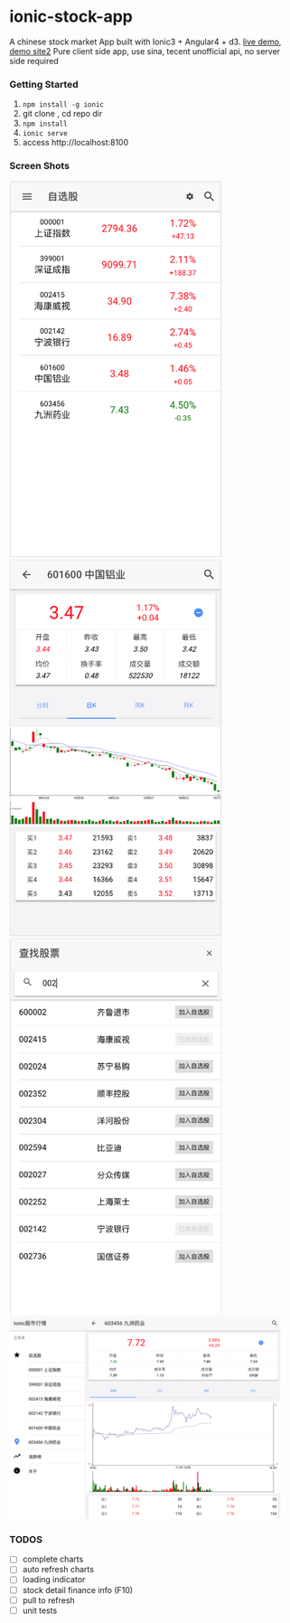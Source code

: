 # ionic-stock-app
A chinese stock market App built with Ionic3 + Angular4 + d3. [live demo](http://jackz3.github.io/ionic-stock-app), [demo site2](http://stock.1uplayer.com)
Pure client side app, use sina, tecent unofficial api, no server side required

### Getting Started

1. `npm install -g ionic`
2. git clone , cd repo dir
3. `npm install`
4. `ionic serve`
5. access http://localhost:8100

### Screen Shots

<img src="resources/screenshots/favors.png" alt="自选股" width="376">
<img src="resources/screenshots/details.png" alt="详细" width="376">
<img src="resources/screenshots/search.png" alt="搜索" width="376">
<img src="resources/screenshots/ipad.png" alt="pad" width="480">

### TODOS

- [ ] complete charts
- [ ] auto refresh charts
- [ ] loading indicator
- [ ] stock detail finance info (F10)
- [ ] pull to refresh
- [ ] unit tests